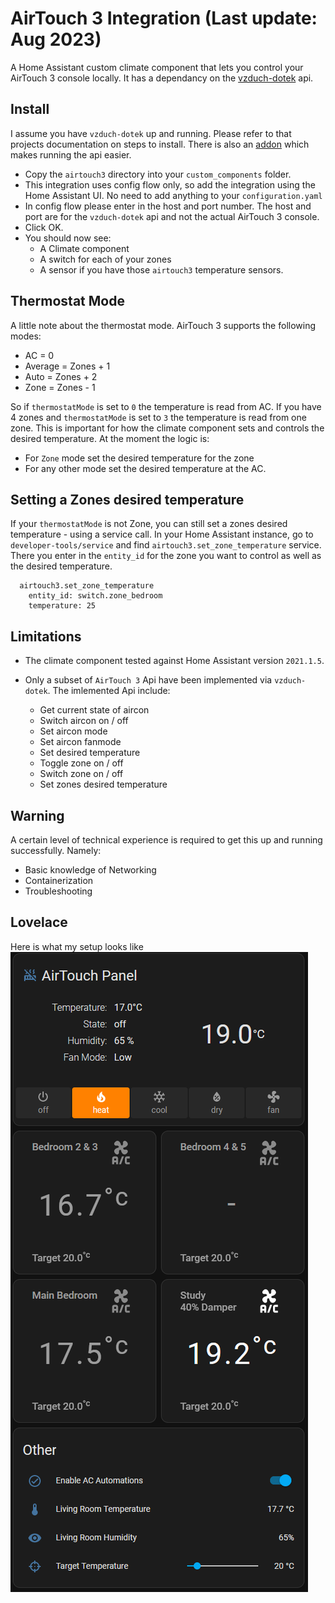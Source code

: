 # AirTouch 3 Integration (Last update: Aug 2023)

A Home Assistant custom climate component that lets you control your AirTouch 3 console locally. It has a dependancy on the [vzduch-dotek](https://github.com/ozczecho/vzduch-dotek) api.

## Install

I assume you have `vzduch-dotek` up and running. Please refer to that projects documentation on steps to install. There is also an [addon](https://github.com/ozczecho/home-assistant-addons) which makes running the api easier.

* Copy the `airtouch3` directory into your `custom_components` folder.
* This integration uses config flow only, so add the integration using the Home Assistant UI. No need to add anything to your `configuration.yaml`
* In config flow please enter in the host and port number. The host and port are for the `vzduch-dotek` api and not the actual AirTouch 3 console.
* Click OK.
* You should now see:
  * A Climate component
  * A switch for each of your zones
  * A sensor if you have those `airtouch3` temperature sensors.
  
## Thermostat Mode

A little note about the thermostat mode. AirTouch 3 supports the following modes:

* AC = 0
* Average = Zones + 1
* Auto = Zones + 2
* Zone = Zones - 1

So if `thermostatMode` is set to `0` the temperature is read from AC. If you have 4 zones and `thermostatMode` is set to `3` the temperature is read from one zone. This is important for how the climate component sets and controls the desired temperature. At the moment the logic is:

* For `Zone` mode set the desired temperature for the zone
* For any other mode set the desired temperature at the AC.

## Setting a Zones desired temperature

If your `thermostatMode` is not Zone, you can still set a zones desired temperature - using a service call. In your Home Assistant instance, go to `developer-tools/service` and find `airtouch3.set_zone_temperature` service. There you enter in the `entity_id` for the zone you want to control as well as the desired temperature.

```
  airtouch3.set_zone_temperature
    entity_id: switch.zone_bedroom
    temperature: 25
```

## Limitations

* The climate component tested against Home Assistant version `2021.1.5`.
* Only a subset of `AirTouch 3` Api have been implemented via `vzduch-dotek`. The imlemented Api include:

    * Get current state of aircon
    * Switch aircon on / off
    * Set aircon mode
    * Set aircon fanmode
    * Set desired temperature
    * Toggle zone on / off
    * Switch zone on / off
    * Set zones desired temperature
  
## Warning
  
A certain level of technical experience is required to get this up and running successfully. Namely:

* Basic knowledge of Networking
* Containerization
* Troubleshooting
  
## Lovelace

Here is what my setup looks like\
![AirTouch3 in Lovelave](https://github.com/ozczecho/airtouch3_custom_component/blob/master/at3.PNG?raw=true)
